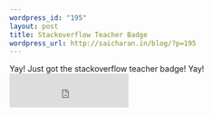 ```yaml
--- 
wordpress_id: "195"
layout: post
title: Stackoverflow Teacher Badge
wordpress_url: http://saicharan.in/blog/?p=195
---
```

Yay! Just got the stackoverflow teacher badge! Yay!<iframe scrolling="no" marginheight="0" marginwidth="0" src="http://stackoverflow.com/users/flair/162471.html" frameborder="0" height="60" width="210"></iframe>
